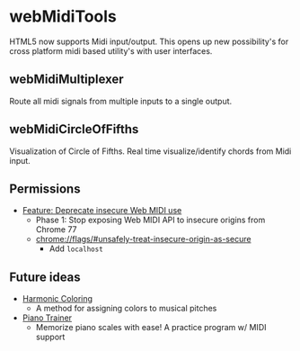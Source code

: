 webMidiTools
============

HTML5 now supports Midi input/output. This opens up new possibility's for cross platform midi based utility's with user interfaces.


webMidiMultiplexer
------------------

Route all midi signals from multiple inputs to a single output.


webMidiCircleOfFifths
---------------------

Visualization of Circle of Fifths.
Real time visualize/identify chords from Midi input.


Permissions
-----------

* [Feature: Deprecate insecure Web MIDI use](https://www.chromestatus.com/feature/5138066234671104)
    * Phase 1: Stop exposing Web MIDI API to insecure origins from Chrome 77
    * [chrome://flags/#unsafely-treat-insecure-origin-as-secure](chrome://flags/#unsafely-treat-insecure-origin-as-secure)
        * Add `localhost`

Future ideas
------------

* [Harmonic Coloring](http://www.musanim.com/HarmonicColoring/)
    * A method for assigning colors to musical pitches 
* [Piano Trainer](https://github.com/ZaneH/piano-trainer)
    * Memorize piano scales with ease! A practice program w/ MIDI support
